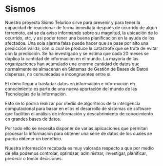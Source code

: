 # Sismos
Nuestro proyecto Sismo Telurico sirve para prevenir y para tener la capacidad de reaccionar de forma inmediata después de ocurrido de algun terremoto, asi se da aviso informando sobre su magnitud, la ubicación de lo ocurrido, etc, y  asi poder tener una buena planificacion en la ayuda de  los afectados.
Una sola alarma falsa puede hacer que se pase por alto una predicción válida, con lo cual se produce la catástrofe que se trata de evitar con la predicción.
Se ha investigado y se estima que cada 20 meses se duplica la cantidad de información en el mundo. La mayoría de las organizaciones han acumulado una enorme cantidad de datos que normalmente se almacenan en Sistemas de Gestión de Bases de Datos dispersas, no comunicadas e incongruentes entre sí.

El cómo llegar a trasladar datos en información e información en conocimiento es parte de una nueva aportación del mundo de las Tecnologías de la Información.

Esto se lo podria realizar por medio de algoritmos de la inteligencia computacional para basar en ellos el desarrollo de sistemas de software que faciliten el análisis de información y descubrimiento de conocimiento en grandes bases de datos.

Por todo ello se necesita disponer de varias aplicaciones que permitan procesar la información para obtener una serie de datos de los cuales se pueda obtener un beneficio.

Nuestra información recabada es muy valorada respecto a que por medio de ella podemos controlar, optimizar, administrar, investigar, planificar, predecir o tomar decisiones.

